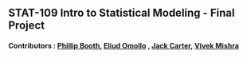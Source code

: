 ## STAT-109 Intro to Statistical Modeling - Final Project

#### Contributors : [Phillip Booth](mailto:phillip.booth2015@gmail.com), [Eliud Omollo](woordy2000@gmail.com) , [Jack Carter](jcarter2014@gmail.com), [Vivek Mishra](iblpvivek@icloud.com)

